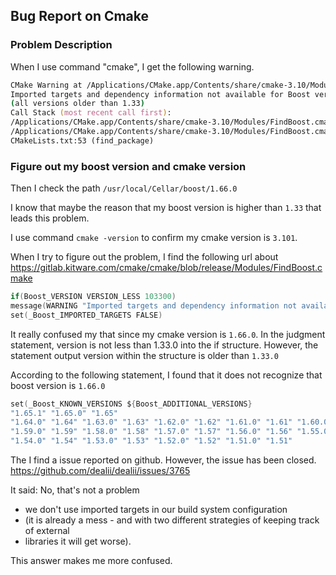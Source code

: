 ## Bug Report on Cmake


### Problem Description
When I use command "cmake", I get the following warning.
```zsh
CMake Warning at /Applications/CMake.app/Contents/share/cmake-3.10/Modules/FindBoost.cmake:5
Imported targets and dependency information not available for Boost version
(all versions older than 1.33)
Call Stack (most recent call first):
/Applications/CMake.app/Contents/share/cmake-3.10/Modules/FindBoost.cmake:907 (_Boost_COMPONENT_DEPENDENCIES)
/Applications/CMake.app/Contents/share/cmake-3.10/Modules/FindBoost.cmake:1542 (_Boost_MISSING_DEPENDENCIES)
CMakeLists.txt:53 (find_package)
```

### Figure out my boost version and cmake version
Then I check the path  `/usr/local/Cellar/boost/1.66.0`

I know that maybe the reason that my boost version is higher than `1.33` that leads this problem.

I use command `cmake -version` to confirm my cmake version is `3.101`.

When I try to figure out the problem, I find the following url about
https://gitlab.kitware.com/cmake/cmake/blob/release/Modules/FindBoost.cmake
```c
if(Boost_VERSION VERSION_LESS 103300)
message(WARNING "Imported targets and dependency information not available for Boost version ${Boost_VERSION} (all versions older than 1.33)")
set(_Boost_IMPORTED_TARGETS FALSE)
```
It really confused my that since my cmake version is `1.66.0`. In the judgment statement, version is not less than 1.33.0
into the if structure. However, the statement output version within the structure is older than `1.33.0`



According to the following statement, I found that it does not recognize that boost version is `1.66.0`
```c
set(_Boost_KNOWN_VERSIONS ${Boost_ADDITIONAL_VERSIONS}
"1.65.1" "1.65.0" "1.65"
"1.64.0" "1.64" "1.63.0" "1.63" "1.62.0" "1.62" "1.61.0" "1.61" "1.60.0" "1.60"
"1.59.0" "1.59" "1.58.0" "1.58" "1.57.0" "1.57" "1.56.0" "1.56" "1.55.0" "1.55"
"1.54.0" "1.54" "1.53.0" "1.53" "1.52.0" "1.52" "1.51.0" "1.51"
```


The I find a issue reported on github. However, the issue has been closed.
https://github.com/dealii/dealii/issues/3765

It said:
No, that's not a problem
- we don't use imported targets in our build system configuration
- (it is already a mess - and with two different strategies of keeping track of external
- libraries it will get worse).

This answer makes me more confused.

